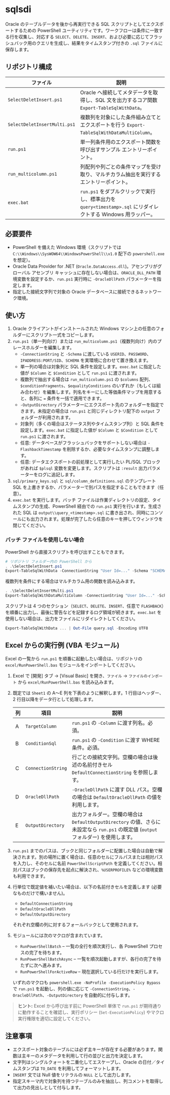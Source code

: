 # sqlsdi

Oracle のテーブルデータを後から再実行できる SQL スクリプトとしてエクスポートするための PowerShell ユーティリティです。ワークフローは条件に一致する行を収集し、対応する `SELECT`、`DELETE`、`INSERT`、および必要に応じてフラッシュバック用のクエリを生成し、結果をタイムスタンプ付きの `.sql` ファイルに保存します。

## リポジトリ構成

| ファイル | 説明 |
| ---- | ----------- |
| `SelectDeletInsert.ps1` | Oracle へ接続してメタデータを取得し、SQL 文を出力するコア関数 `Export-TableSqlWithData`。 |
| `SelectDeletInsertMulti.ps1` | 複数列を対象にした条件組み立てとエクスポートを行う `Export-TableSqlWithDataMultiColumn`。 |
| `run.ps1` | 単一列条件用のエクスポート関数を呼び出すサンプル エントリーポイント。 |
| `run_multicolumn.ps1` | 列配列や列ごとの条件マップを受け取り、マルチカラム抽出を実行するエントリーポイント。 |
| `exec.bat` | `run.ps1` をダブルクリックで実行し、標準出力を `query<timestamp>.sql` にリダイレクトする Windows 用ラッパー。 |

## 必要要件

* PowerShell を備えた Windows 環境（スクリプトでは `C:\\Windows\\SysWOW64\\WindowsPowerShell\\v1.0` 配下の `powershell.exe` を想定）。
* Oracle Data Provider for .NET (`Oracle.DataAccess.dll`)。アセンブリがグローバル アセンブリ キャッシュに存在しない場合は、`ORACLE_DLL_PATH` 環境変数を設定するか、`run.ps1` 実行時に `-OracleDllPath` パラメーターを指定します。
* 指定した接続文字列で対象の Oracle データベースに接続できるネットワーク環境。

## 使い方

1. Oracle クライアントがインストールされた Windows マシン上の任意のフォルダーにスクリプト一式をコピーします。
2. `run.ps1`（単一列向け）または `run_multicolumn.ps1`（複数列向け）内のプレースホルダーを編集します。
   * `-ConnectionString` と `-Schema` に渡している `USERID`、`PASSWORD`、`IPADDRESS:PORT/SID`、`SCHEMA` を実環境に合わせて置き換えます。
   * 単一列の場合は対象列と SQL 条件を設定します。`exec.bat` に指定した値が `$Column` と `$Condition` として `run.ps1` に渡されます。
   * 複数列で抽出する場合は `run_multicolumn.ps1` の `$columns` 配列、`$conditionFragments`、`$equalityConditions` のいずれか（もしくは組み合わせ）を編集します。列名をキーにした等価条件マップを用意すると、各列に `=` 条件を一括で適用できます。
   * `-OutputDirectory` パラメーターにエクスポート先のフォルダーを指定できます。未指定の場合は `run.ps1` と同じディレクトリ配下の `output` フォルダーが利用されます。
   * 対象列（多くの場合はステータス列やタイムスタンプ列）と SQL 条件を設定します。`exec.bat` に指定した値が `$Column` と `$Condition` として `run.ps1` に渡されます。
   * 任意: データベースがフラッシュバックをサポートしない場合は `-FlashbackTimestamp` を削除するか、必要なタイムスタンプに調整します。
   * 任意: データエクスポートの前処理として実行したい PL/SQL ブロックがあれば `$plsql` 変数を変更します。スクリプトは `:result` 出力パラメーターをログに追記します。
3. `sql/primary_keys.sql` と `sql/column_definitions.sql` のテンプレート SQL を上書きするか、パラメーターで別パスを指定することもできます（任意）。
4. `exec.bat` を実行します。バッチ ファイルは作業ディレクトリの設定、タイムスタンプの生成、PowerShell 経由での `run.ps1` 実行を行います。生成された SQL は `output\\query_<timestamp>.sql` に書き出され、同時にコンソールにも出力されます。処理が完了したら任意のキーを押してウィンドウを閉じてください。

### バッチ ファイルを使用しない場合

PowerShell から直接スクリプトを呼び出すこともできます。

```powershell
# リポジトリ フォルダー内の PowerShell から
. .\SelectDeletInsert.ps1
Export-TableSqlWithData -ConnectionString "User Id=..." -Schema "SCHEMA" -TargetColumn "column_name" -ConditionSql "= 'value'" -FlashbackTimestamp "2025-08-17 19:00:00"
```

複数列を条件にする場合はマルチカラム用の関数を読み込みます。

```powershell
. .\SelectDeletInsertMulti.ps1
Export-TableSqlWithDataMultiColumn -ConnectionString "User Id=..." -Schema "SCHEMA" -TargetColumns @('PK_A', 'PK_B') -ConditionFragments @("PK_A = '001'", "PK_B = 'XYZ'")
```

スクリプトは 4 つのセクション（`SELECT`、`DELETE`、`INSERT`、任意で `FLASHBACK`）を順番に出力し、最後に警告などを記録するログ領域が続きます。`exec.bat` を使用しない場合は、出力をファイルにリダイレクトしてください。

```powershell
Export-TableSqlWithData ... | Out-File query.sql -Encoding UTF8
```

## Excel からの実行例 (VBA モジュール)

Excel の一覧から `run.ps1` を順番に起動したい場合は、リポジトリの `excel/RunPowerShell.bas` モジュールをインポートしてください。

1. Excel で [開発] タブ → [Visual Basic] を開き、`ファイル` → `ファイルのインポート` から `excel/RunPowerShell.bas` を読み込みます。
2. 既定では `Sheet1` の A～E 列を下表のように解釈します。1 行目はヘッダー、2 行目以降をデータ行として処理します。

   | 列 | 項目 | 説明 |
   | --- | ---- | ---- |
   | A | `TargetColumn` | `run.ps1` の `-Column` に渡す列名。必須。 |
   | B | `ConditionSql` | `run.ps1` の `-Condition` に渡す WHERE 条件。必須。 |
   | C | `ConnectionString` | 行ごとの接続文字列。空欄の場合は後述の名前付きセル `DefaultConnectionString` を参照します。 |
   | D | `OracleDllPath` | `-OracleDllPath` に渡す DLL パス。空欄の場合は `DefaultOracleDllPath` の値を利用します。 |
   | E | `OutputDirectory` | 出力フォルダー。空欄の場合は `DefaultOutputDirectory` の値、さらに未設定なら `run.ps1` の既定値 (`output` フォルダー) を使用します。 |

3. `run.ps1` までのパスは、ブックと同じフォルダーに配置した場合は自動で解決されます。別の場所に置く場合は、任意のセルにフルパスまたは相対パスを入力し、そのセルに名前 `PowerShellScriptPath` を定義してください。相対パスはブックの保存先を起点に解決され、`%USERPROFILE%` などの環境変数も利用できます。
4. 行単位で既定値を補いたい場合は、以下の名前付きセルを定義します (必要なものだけで構いません)。

   * `DefaultConnectionString`
   * `DefaultOracleDllPath`
   * `DefaultOutputDirectory`

   それぞれ空欄の列に対するフォールバックとして使用されます。

5. モジュールには次のマクロが含まれています。

   * `RunPowerShellBatch` – 一覧の全行を順次実行し、各 PowerShell プロセスの完了を待ちます。
   * `RunPowerShellBatchAsync` – 一覧を順次起動しますが、各行の完了を待たずに次へ進みます。
   * `RunPowerShellForActiveRow` – 現在選択している行だけを実行します。

   いずれのマクロも `powershell.exe -NoProfile -ExecutionPolicy Bypass` で `run.ps1` を起動し、列の値に応じて `-ConnectionString`、`-OracleDllPath`、`-OutputDirectory` を自動的に付与します。

> **ヒント:** Excel から呼び出す前に PowerShell 単体で `run.ps1` が期待通りに動作することを確認し、実行ポリシー (`Set-ExecutionPolicy`) やマクロ実行権限を適切に設定してください。

## 注意事項

* エクスポート対象のテーブルには必ず主キーが存在する必要があります。関数は主キーのメタデータを利用して行の並びと出力を決定します。
* 文字列はシングルクォートを二重化してエスケープし、Oracle の日付／タイムスタンプは `TO_DATE` を利用してフォーマットします。
* `INSERT` 文では Null 値をリテラルの `NULL` として出力します。
* 指定スキーマ内で対象列を持つテーブルのみを抽出し、列コメントを取得して出力の見出しとして付与します。
